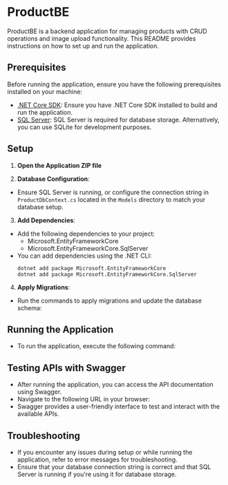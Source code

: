 # ProductBE

ProductBE is a backend application for managing products with CRUD operations and image upload functionality. This README provides instructions on how to set up and run the application.

## Prerequisites

Before running the application, ensure you have the following prerequisites installed on your machine:

- [.NET Core SDK](https://dotnet.microsoft.com/download): Ensure you have .NET Core SDK installed to build and run the application.
- [SQL Server](https://www.microsoft.com/en-us/sql-server/sql-server-downloads): SQL Server is required for database storage. Alternatively, you can use SQLite for development purposes.

## Setup

1. **Open the Application ZIP file**

2. **Database Configuration**:

- Ensure SQL Server is running, or configure the connection string in `ProductDbContext.cs` located in the `Models` directory to match your database setup.

3. **Add Dependencies**:

- Add the following dependencies to your project:
  - Microsoft.EntityFrameworkCore
  - Microsoft.EntityFrameworkCore.SqlServer
- You can add dependencies using the .NET CLI:
  ```
  dotnet add package Microsoft.EntityFrameworkCore
  dotnet add package Microsoft.EntityFrameworkCore.SqlServer
  ```

4. **Apply Migrations**:

- Run the commands to apply migrations and update the database schema:

## Running the Application

- To run the application, execute the following command:

## Testing APIs with Swagger

- After running the application, you can access the API documentation using Swagger.
- Navigate to the following URL in your browser:
- Swagger provides a user-friendly interface to test and interact with the available APIs.

## Troubleshooting

- If you encounter any issues during setup or while running the application, refer to error messages for troubleshooting.
- Ensure that your database connection string is correct and that SQL Server is running if you're using it for database storage.
